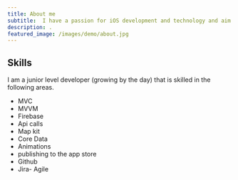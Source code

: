 ```yaml
---
title: About me
subtitle:  I have a passion for iOS development and technology and aim to make users and clients happy.
description: .
featured_image: /images/demo/about.jpg
---
```


## Skills

I am a junior level developer (growing by the day) that is skilled in the following areas.

* MVC 
* MVVM
* Firebase
* Api calls
* Map kit 
* Core Data
*  Animations 
* publishing to the app store 
* Github
* Jira- Agile 


